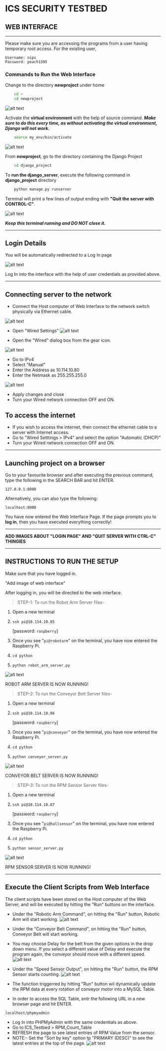 # **ICS SECURITY TESTBED**

## **WEB INTERFACE**
---

Please make sure you are accessing the programs from a user having temporary root access. For the existing user,
```
Username: nips
Password: peach1395
```
### **Commands to Run the Web Interface**

Change to the directory **newproject** under home
```bash
    cd ~
    cd newproject
```
![alt text](https://github.com/40Keeper/django_project/blob/master/README_Images/Pic1.png)


Activate the **virtual environment** with the help of source command. ***Make sure to do this every time, as without activating the virtual environment, Django will not work.***
```bash
    source my_env/bin/activate
```
![alt text](https://github.com/40Keeper/django_project/blob/master/README_Images/Pic2.png)


From **newproject**, go to the directory containing the Django Project
```bash
    cd django_project
```

To **run the django_server**, execute the following command in **django_project** directory 
```bash
    python manage.py runserver
```
Terminal will print a few lines of output ending with **"Quit the server with CONTROL-C"**. 

![alt text](https://github.com/40Keeper/django_project/blob/master/README_Images/Pic3.png)


***Keep this terminal running and DO NOT close it.***

___
## Login Details

You will be automatically redirected to a Log In page

![alt text](https://github.com/40Keeper/django_project/blob/master/README_Images/LoginPage.png)


Log In into the interface with the help of user credentials as provided above.


___
## Connecting server to the network

* Connect the Host computer of Web Interface to the network switch physically via Ethernet cable.

![alt text](https://github.com/40Keeper/django_project/blob/master/README_Images/Pic4.png)


* Open "Wired Settings"
![alt text](https://github.com/40Keeper/django_project/blob/master/README_Images/Pic5.png)


* Open the "Wired" dialog box from the gear icon.

![alt text](https://github.com/40Keeper/django_project/blob/master/README_Images/Pic6.png)


* Go to IPv4
* Select "Manual"
* Enter the Address as 10.114.10.80
* Enter the Netmask as 255.255.255.0

![alt text](https://github.com/40Keeper/django_project/blob/master/README_Images/Pic7.png)


* Apply changes and close
* Turn your Wired network connection OFF and ON.

## To access the internet
* If you wish to access the internet, then connect the ethernet cable to a server with Internet access.
* Go to "Wired Setttings > IPv4" and select the option "Automatic (DHCP)"
* Turn your Wired network connection OFF and ON.
___

## Launching project on a browser


Go to your favourite browser and after executing the previous command, type the following in the SEARCH BAR and hit ENTER.
```
127.0.0.1:8000
```
Alternatively, you can also type the following:
```
localhost:8000
```

You have now entered the Web Interface Page. If the page prompts you to **log in**, then you have executed everything correctly!

---
**ADD IMAGES ABOUT "LOGIN PAGE" AND "QUIT SERVER WITH CTRL-C" THINGIES**
___

## **INSTRUCTIONS TO RUN THE SETUP**

Make sure that you have logged in.

"Add image of web interface"

After logging in, you will be directed to the web interface.

>STEP-1: To run the Robot Arm Server files- 
1. Open a new terminal
1. ```ssh pi@10.114.10.85```

    [password: ```raspberry```]
1. Once you see "```pi@robotarm```" on the terminal, you have now entered the Raspberry Pi.
1. ```cd python ```
1. ```python robot_arm_server.py```

![alt text](https://github.com/40Keeper/django_project/blob/master/README_Images/Pic8.png)


ROBOT ARM SERVER IS NOW RUNNING!


>STEP-2: To run the Conveyor Belt Server files- 
1. Open a new terminal
1. ```ssh pi@10.114.10.86```

    [password: ```raspberry```]
1. Once you see "```pi@conveyor```" on the terminal, you have now entered the Raspberry Pi.
1. ```cd python ```
1. ```python conveyor_server.py```

![alt text](https://github.com/40Keeper/django_project/blob/master/README_Images/Pic9.png)


CONVEYOR BELT SERVER IS NOW RUNNING!

>STEP-3: To run the RPM Sensor Server files- 
1. Open a new terminal
1. ```ssh pi@10.114.10.87```

    [password: ```raspberry```]
1. Once you see "```pi@hallsensor```" on the terminal, you have now entered the Raspberry Pi.
1. ```cd python ```
1. ```python sensor_server.py```

![alt text](https://github.com/40Keeper/django_project/blob/master/README_Images/Pic10.png)


RPM SENSOR SERVER IS NOW RUNNING!
___

## Execute the Client Scripts from Web Interface
The client scripts have been stored on the Host computer of the Web Server, and will be executed by hitting the "Run" buttons on the interface. 

* Under the "Robotic Arm Command", on hitting the "Run" button, Robotic Arm will start working.
![alt text](https://github.com/40Keeper/django_project/blob/master/README_Images/Pic11.png)


* Under the "Conveyor Belt Command", on hitting the "Run" button, Conveyor Belt will start working.
* You may choose Delay for the belt from the given options in the drop down menu. If you select a different value of Delay and execute the program again, the conveyor should move with a different speed.
![alt text](https://github.com/40Keeper/django_project/blob/master/README_Images/Pic12.png)


* Under the "Speed Sensor Output", on hitting the "Run" button, the RPM Sensor starts counting.
![alt text](https://github.com/40Keeper/django_project/blob/master/README_Images/Pic13.png)

*  The function triggerred by hitting "Run" button wil dynamically update the RPM data at every rotation of conveyor motor into a MySQL Table.
*  In order to access the SQL Table, entr the following URL in a new browser page and hit ENTER.
```
localhost/phpmyadmin
```
* Log In into PHPMyAdmin with the same credentials as above.
* Go to ICS_Testbed > RPM_Count_Table
* REFRESH the page to see latest entries of RPM Value from the sensor.
* NOTE:- Set the "Sort by key" option tp "PRIMARY (DESC)" to see the latest entries at the top of the page.
![alt text](https://github.com/40Keeper/django_project/blob/master/README_Images/SQL.png)


